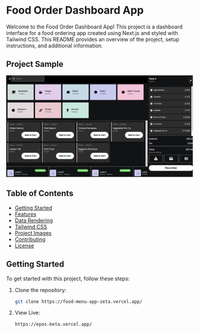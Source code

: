 # Food Order Dashboard App

Welcome to the Food Order Dashboard App! This project is a dashboard interface for a food ordering app created using Next.js and styled with Tailwind CSS. This README provides an overview of the project, setup instructions, and additional information.


## Project Sample
![Project Sample](/images/sample.png)


## Table of Contents
- [Getting Started](#getting-started)
- [Features](#features)
- [Data Rendering](#data-rendering)
- [Tailwind CSS](#tailwind-css)
- [Project Images](#project-images)
- [Contributing](#contributing)
- [License](#license)

## Getting Started

To get started with this project, follow these steps:

1. Clone the repository:
   ```sh
   git clone https://food-menu-app-zeta.vercel.app/


2. View Live:
   ```sh
   https://epos-beta.vercel.app/

